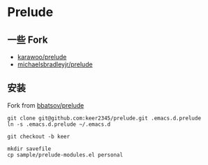 # Prelude
## 一些 Fork
- [karawoo/prelude](https://github.com/karawoo/prelude)
- [michaelsbradleyjr/prelude](https://github1s.com/michaelsbradleyjr/prelude)

## 安装

Fork from [bbatsov/prelude](https://github.com/bbatsov/prelude)

```
git clone git@github.com:keer2345/prelude.git .emacs.d.prelude
ln -s .emacs.d.prelude ~/.emacs.d 

git checkout -b keer

mkdir savefile
cp sample/prelude-modules.el personal
```


